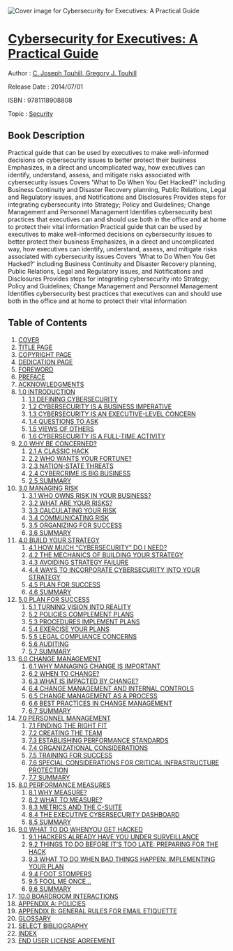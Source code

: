 ![Cover image for Cybersecurity for Executives: A Practical Guide](https://imgdetail.ebookreading.net/cover/cover/security/EB9781118908808.jpg)

[Cybersecurity for Executives: A Practical Guide](https://ebookreading.net/view/book/Cybersecurity+for+Executives%3A+A+Practical+Guide-EB9781118908808_1.html "Cybersecurity for Executives: A Practical Guide")
====================================================================================================================

Author : [C. Joseph Touhill](https://ebookreading.net/search/author/C.+Joseph+Touhill),[ Gregory J. Touhill](https://ebookreading.net/search/author/+Gregory+J.+Touhill)

Release Date : 2014/07/01

ISBN : 9781118908808

Topic : [Security](https://ebookreading.net/search/category/security)

Book Description
-----------------

Practical guide that can be used by executives to make well-informed decisions on cybersecurity issues to better protect their business
Emphasizes, in a direct and uncomplicated way, how executives can identify, understand, assess, and mitigate risks associated with cybersecurity issues
Covers 'What to Do When You Get Hacked?' including Business Continuity and Disaster Recovery planning, Public Relations, Legal and Regulatory issues, and Notifications and Disclosures
Provides steps for integrating cybersecurity into Strategy; Policy and Guidelines; Change Management and Personnel Management
Identifies cybersecurity best practices that executives can and should use both in the office and at home to protect their vital information
              Practical guide that can be used by executives to make well-informed decisions on cybersecurity issues to better protect their business
Emphasizes, in a direct and uncomplicated way, how executives can identify, understand, assess, and mitigate risks associated with cybersecurity issues
Covers 'What to Do When You Get Hacked?' including Business Continuity and Disaster Recovery planning, Public Relations, Legal and Regulatory issues, and Notifications and Disclosures
Provides steps for integrating cybersecurity into Strategy; Policy and Guidelines; Change Management and Personnel Management
Identifies cybersecurity best practices that executives can and should use both in the office and at home to protect their vital information
              
Table of Contents
-----------------

1. [COVER](https://ebookreading.net/view/book/Cybersecurity+for+Executives%3A+A+Practical+Guide-EB9781118908808_1.html)
1. [TITLE PAGE](https://ebookreading.net/view/book/Cybersecurity+for+Executives%3A+A+Practical+Guide-EB9781118908808_4.html)
1. [COPYRIGHT PAGE](https://ebookreading.net/view/book/Cybersecurity+for+Executives%3A+A+Practical+Guide-EB9781118908808_5.html)
1. [DEDICATION PAGE](https://ebookreading.net/view/book/Cybersecurity+for+Executives%3A+A+Practical+Guide-EB9781118908808_6.html)
1. [FOREWORD](https://ebookreading.net/view/book/Cybersecurity+for+Executives%3A+A+Practical+Guide-EB9781118908808_0.html)
1. [PREFACE](https://ebookreading.net/view/book/Cybersecurity+for+Executives%3A+A+Practical+Guide-EB9781118908808_7.html)
1. [ACKNOWLEDGMENTS](https://ebookreading.net/view/book/Cybersecurity+for+Executives%3A+A+Practical+Guide-EB9781118908808_8.html)
1. [1.0 INTRODUCTION ](https://ebookreading.net/view/book/Cybersecurity+for+Executives%3A+A+Practical+Guide-EB9781118908808_9.html)
    1. [1.1 DEFINING CYBERSECURITY](https://ebookreading.net/view/book/Cybersecurity+for+Executives%3A+A+Practical+Guide-EB9781118908808_9.html#head-2-2)
    1. [1.2 CYBERSECURITY IS A BUSINESS IMPERATIVE](https://ebookreading.net/view/book/Cybersecurity+for+Executives%3A+A+Practical+Guide-EB9781118908808_9.html#head-2-3)
    1. [1.3 CYBERSECURITY IS AN EXECUTIVE-LEVEL CONCERN](https://ebookreading.net/view/book/Cybersecurity+for+Executives%3A+A+Practical+Guide-EB9781118908808_9.html#head-2-4)
    1. [1.4 QUESTIONS TO ASK](https://ebookreading.net/view/book/Cybersecurity+for+Executives%3A+A+Practical+Guide-EB9781118908808_9.html#head-2-5)
    1. [1.5 VIEWS OF OTHERS](https://ebookreading.net/view/book/Cybersecurity+for+Executives%3A+A+Practical+Guide-EB9781118908808_9.html#head-2-6)
    1. [1.6 CYBERSECURITY IS A FULL-TIME ACTIVITY](https://ebookreading.net/view/book/Cybersecurity+for+Executives%3A+A+Practical+Guide-EB9781118908808_9.html#head-2-7)
1. [2.0 WHY BE CONCERNED?](https://ebookreading.net/view/book/Cybersecurity+for+Executives%3A+A+Practical+Guide-EB9781118908808_10.html)
    1. [2.1 A CLASSIC HACK](https://ebookreading.net/view/book/Cybersecurity+for+Executives%3A+A+Practical+Guide-EB9781118908808_10.html#head-2-9)
    1. [2.2 WHO WANTS YOUR FORTUNE?](https://ebookreading.net/view/book/Cybersecurity+for+Executives%3A+A+Practical+Guide-EB9781118908808_10.html#head-2-10)
    1. [2.3 NATION-STATE THREATS](https://ebookreading.net/view/book/Cybersecurity+for+Executives%3A+A+Practical+Guide-EB9781118908808_10.html#head-2-11)
    1. [2.4 CYBERCRIME IS BIG BUSINESS](https://ebookreading.net/view/book/Cybersecurity+for+Executives%3A+A+Practical+Guide-EB9781118908808_10.html#head-2-12)
    1. [2.5 SUMMARY](https://ebookreading.net/view/book/Cybersecurity+for+Executives%3A+A+Practical+Guide-EB9781118908808_10.html#head-2-13)
1. [3.0 MANAGING RISK](https://ebookreading.net/view/book/Cybersecurity+for+Executives%3A+A+Practical+Guide-EB9781118908808_12.html)
    1. [3.1 WHO OWNS RISK IN YOUR BUSINESS?](https://ebookreading.net/view/book/Cybersecurity+for+Executives%3A+A+Practical+Guide-EB9781118908808_12.html#head-2-15)
    1. [3.2 WHAT ARE YOUR RISKS?](https://ebookreading.net/view/book/Cybersecurity+for+Executives%3A+A+Practical+Guide-EB9781118908808_12.html#head-2-16)
    1. [3.3 CALCULATING YOUR RISK](https://ebookreading.net/view/book/Cybersecurity+for+Executives%3A+A+Practical+Guide-EB9781118908808_12.html#head-2-17)
    1. [3.4 COMMUNICATING RISK](https://ebookreading.net/view/book/Cybersecurity+for+Executives%3A+A+Practical+Guide-EB9781118908808_12.html#head-2-18)
    1. [3.5 ORGANIZING FOR SUCCESS](https://ebookreading.net/view/book/Cybersecurity+for+Executives%3A+A+Practical+Guide-EB9781118908808_12.html#head-2-19)
    1. [3.6 SUMMARY](https://ebookreading.net/view/book/Cybersecurity+for+Executives%3A+A+Practical+Guide-EB9781118908808_12.html#head-2-20)
1. [4.0 BUILD YOUR STRATEGY](https://ebookreading.net/view/book/Cybersecurity+for+Executives%3A+A+Practical+Guide-EB9781118908808_0.html)
    1. [4.1 HOW MUCH “CYBERSECURITY” DO I NEED?](https://ebookreading.net/view/book/Cybersecurity+for+Executives%3A+A+Practical+Guide-EB9781118908808_0.html#head-2-22)
    1. [4.2 THE MECHANICS OF BUILDING YOUR STRATEGY](https://ebookreading.net/view/book/Cybersecurity+for+Executives%3A+A+Practical+Guide-EB9781118908808_0.html#head-2-23)
    1. [4.3 AVOIDING STRATEGY FAILURE](https://ebookreading.net/view/book/Cybersecurity+for+Executives%3A+A+Practical+Guide-EB9781118908808_0.html#head-2-24)
    1. [4.4 WAYS TO INCORPORATE CYBERSECURITY INTO YOUR STRATEGY](https://ebookreading.net/view/book/Cybersecurity+for+Executives%3A+A+Practical+Guide-EB9781118908808_0.html#head-2-25)
    1. [4.5 PLAN FOR SUCCESS](https://ebookreading.net/view/book/Cybersecurity+for+Executives%3A+A+Practical+Guide-EB9781118908808_0.html#head-2-26)
    1. [4.6 SUMMARY](https://ebookreading.net/view/book/Cybersecurity+for+Executives%3A+A+Practical+Guide-EB9781118908808_0.html#head-2-27)
1. [5.0 PLAN FOR SUCCESS](https://ebookreading.net/view/book/Cybersecurity+for+Executives%3A+A+Practical+Guide-EB9781118908808_13.html)
    1. [5.1 TURNING VISION INTO REALITY](https://ebookreading.net/view/book/Cybersecurity+for+Executives%3A+A+Practical+Guide-EB9781118908808_13.html#head-2-29)
    1. [5.2 POLICIES COMPLEMENT PLANS](https://ebookreading.net/view/book/Cybersecurity+for+Executives%3A+A+Practical+Guide-EB9781118908808_13.html#head-2-30)
    1. [5.3 PROCEDURES IMPLEMENT PLANS](https://ebookreading.net/view/book/Cybersecurity+for+Executives%3A+A+Practical+Guide-EB9781118908808_13.html#head-2-31)
    1. [5.4 EXERCISE YOUR PLANS](https://ebookreading.net/view/book/Cybersecurity+for+Executives%3A+A+Practical+Guide-EB9781118908808_13.html#head-2-32)
    1. [5.5 LEGAL COMPLIANCE CONCERNS](https://ebookreading.net/view/book/Cybersecurity+for+Executives%3A+A+Practical+Guide-EB9781118908808_13.html#head1)
    1. [5.6 AUDITING](https://ebookreading.net/view/book/Cybersecurity+for+Executives%3A+A+Practical+Guide-EB9781118908808_13.html#head-2-33)
    1. [5.7 SUMMARY](https://ebookreading.net/view/book/Cybersecurity+for+Executives%3A+A+Practical+Guide-EB9781118908808_13.html#head-2-34)
1. [6.0 CHANGE MANAGEMENT](https://ebookreading.net/view/book/Cybersecurity+for+Executives%3A+A+Practical+Guide-EB9781118908808_14.html)
    1. [6.1 WHY MANAGING CHANGE IS IMPORTANT](https://ebookreading.net/view/book/Cybersecurity+for+Executives%3A+A+Practical+Guide-EB9781118908808_14.html#head-2-36)
    1. [6.2 WHEN TO CHANGE?](https://ebookreading.net/view/book/Cybersecurity+for+Executives%3A+A+Practical+Guide-EB9781118908808_14.html#head-2-37)
    1. [6.3 WHAT IS IMPACTED BY CHANGE?](https://ebookreading.net/view/book/Cybersecurity+for+Executives%3A+A+Practical+Guide-EB9781118908808_14.html#head-2-38)
    1. [6.4 CHANGE MANAGEMENT AND INTERNAL CONTROLS](https://ebookreading.net/view/book/Cybersecurity+for+Executives%3A+A+Practical+Guide-EB9781118908808_14.html#head-2-39)
    1. [6.5 CHANGE MANAGEMENT AS A PROCESS](https://ebookreading.net/view/book/Cybersecurity+for+Executives%3A+A+Practical+Guide-EB9781118908808_14.html#head-2-40)
    1. [6.6 BEST PRACTICES IN CHANGE MANAGEMENT](https://ebookreading.net/view/book/Cybersecurity+for+Executives%3A+A+Practical+Guide-EB9781118908808_14.html#head-2-41)
    1. [6.7 SUMMARY](https://ebookreading.net/view/book/Cybersecurity+for+Executives%3A+A+Practical+Guide-EB9781118908808_14.html#head-2-42)
1. [7.0 PERSONNEL MANAGEMENT](https://ebookreading.net/view/book/Cybersecurity+for+Executives%3A+A+Practical+Guide-EB9781118908808_16.html)
    1. [7.1 FINDING THE RIGHT FIT](https://ebookreading.net/view/book/Cybersecurity+for+Executives%3A+A+Practical+Guide-EB9781118908808_16.html#head-2-44)
    1. [7.2 CREATING THE TEAM](https://ebookreading.net/view/book/Cybersecurity+for+Executives%3A+A+Practical+Guide-EB9781118908808_16.html#head-2-45)
    1. [7.3 ESTABLISHING PERFORMANCE STANDARDS](https://ebookreading.net/view/book/Cybersecurity+for+Executives%3A+A+Practical+Guide-EB9781118908808_16.html#head-2-46)
    1. [7.4 ORGANIZATIONAL CONSIDERATIONS](https://ebookreading.net/view/book/Cybersecurity+for+Executives%3A+A+Practical+Guide-EB9781118908808_16.html#head-2-47)
    1. [7.5 TRAINING FOR SUCCESS](https://ebookreading.net/view/book/Cybersecurity+for+Executives%3A+A+Practical+Guide-EB9781118908808_16.html#head-2-48)
    1. [7.6 SPECIAL CONSIDERATIONS FOR CRITICAL INFRASTRUCTURE PROTECTION](https://ebookreading.net/view/book/Cybersecurity+for+Executives%3A+A+Practical+Guide-EB9781118908808_16.html#head-2-49)
    1. [7.7 SUMMARY](https://ebookreading.net/view/book/Cybersecurity+for+Executives%3A+A+Practical+Guide-EB9781118908808_16.html#head-2-50)
1. [8.0 PERFORMANCE MEASURES](https://ebookreading.net/view/book/Cybersecurity+for+Executives%3A+A+Practical+Guide-EB9781118908808_0.html)
    1. [8.1 WHY MEASURE?](https://ebookreading.net/view/book/Cybersecurity+for+Executives%3A+A+Practical+Guide-EB9781118908808_0.html#head-2-52)
    1. [8.2 WHAT TO MEASURE?](https://ebookreading.net/view/book/Cybersecurity+for+Executives%3A+A+Practical+Guide-EB9781118908808_0.html#head-2-53)
    1. [8.3 METRICS AND THE C-SUITE](https://ebookreading.net/view/book/Cybersecurity+for+Executives%3A+A+Practical+Guide-EB9781118908808_0.html#head-2-54)
    1. [8.4 THE EXECUTIVE CYBERSECURITY DASHBOARD](https://ebookreading.net/view/book/Cybersecurity+for+Executives%3A+A+Practical+Guide-EB9781118908808_0.html#head-2-55)
    1. [8.5 SUMMARY](https://ebookreading.net/view/book/Cybersecurity+for+Executives%3A+A+Practical+Guide-EB9781118908808_0.html#head-2-56)
1. [9.0 WHAT TO DO WHENYOU GET HACKED](https://ebookreading.net/view/book/Cybersecurity+for+Executives%3A+A+Practical+Guide-EB9781118908808_17.html)
    1. [9.1 HACKERS ALREADY HAVE YOU UNDER SURVEILLANCE](https://ebookreading.net/view/book/Cybersecurity+for+Executives%3A+A+Practical+Guide-EB9781118908808_17.html#head-2-58)
    1. [9.2 THINGS TO DO BEFORE IT’S TOO LATE: PREPARING FOR THE HACK](https://ebookreading.net/view/book/Cybersecurity+for+Executives%3A+A+Practical+Guide-EB9781118908808_17.html#head-2-59)
    1. [9.3 WHAT TO DO WHEN BAD THINGS HAPPEN: IMPLEMENTING YOUR PLAN](https://ebookreading.net/view/book/Cybersecurity+for+Executives%3A+A+Practical+Guide-EB9781118908808_17.html#head-2-60)
    1. [9.4 FOOT STOMPERS](https://ebookreading.net/view/book/Cybersecurity+for+Executives%3A+A+Practical+Guide-EB9781118908808_17.html#head-2-61)
    1. [9.5 FOOL ME ONCE…](https://ebookreading.net/view/book/Cybersecurity+for+Executives%3A+A+Practical+Guide-EB9781118908808_17.html#head-2-62)
    1. [9.6 SUMMARY](https://ebookreading.net/view/book/Cybersecurity+for+Executives%3A+A+Practical+Guide-EB9781118908808_17.html#head-2-63)
1. [10.0 BOARDROOM INTERACTIONS](https://ebookreading.net/view/book/Cybersecurity+for+Executives%3A+A+Practical+Guide-EB9781118908808_18.html)
1. [APPENDIX A: POLICIES](https://ebookreading.net/view/book/Cybersecurity+for+Executives%3A+A+Practical+Guide-EB9781118908808_19.html)
1. [APPENDIX B: GENERAL RULES FOR EMAIL ETIQUETTE](https://ebookreading.net/view/book/Cybersecurity+for+Executives%3A+A+Practical+Guide-EB9781118908808_20.html)
1. [GLOSSARY](https://ebookreading.net/view/book/Cybersecurity+for+Executives%3A+A+Practical+Guide-EB9781118908808_21.html)
1. [SELECT BIBLIOGRAPHY](https://ebookreading.net/view/book/Cybersecurity+for+Executives%3A+A+Practical+Guide-EB9781118908808_22.html)
1. [INDEX](https://ebookreading.net/view/book/Cybersecurity+for+Executives%3A+A+Practical+Guide-EB9781118908808_23.html)
1. [END USER LICENSE AGREEMENT](https://ebookreading.net/view/book/Cybersecurity+for+Executives%3A+A+Practical+Guide-EB9781118908808_24.html)
